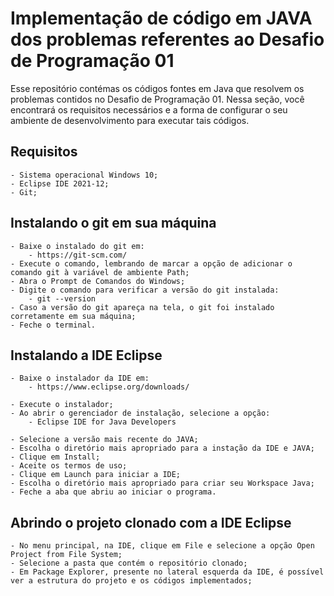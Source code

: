 # Implementação de código em JAVA dos problemas referentes ao Desafio de Programação 01
Esse repositório contémas os códigos fontes em Java que resolvem os problemas contidos no Desafio de Programação 01.
Nessa seção, você encontrará os requisitos necessários e a forma de configurar o seu ambiente de desenvolvimento para executar tais 
códigos.

## Requisitos 
	- Sistema operacional Windows 10;
	- Eclipse IDE 2021-12;
	- Git;

## Instalando o git em sua máquina
	- Baixe o instalado do git em:
		- https://git-scm.com/
	- Execute o comando, lembrando de marcar a opção de adicionar o comando git à variável de ambiente Path;
	- Abra o Prompt de Comandos do Windows;
	- Digite o comando para verificar a versão do git instalada:
		- git --version
	- Caso a versão do git apareça na tela, o git foi instalado corretamente em sua máquina;
	- Feche o terminal.
		
## Instalando a IDE Eclipse
	- Baixe o instalador da IDE em:
		- https://www.eclipse.org/downloads/
		
	- Execute o instalador;
	- Ao abrir o gerenciador de instalação, selecione a opção:
		- Eclipse IDE for Java Developers
	
	- Selecione a versão mais recente do JAVA;
	- Escolha o diretório mais apropriado para a instação da IDE e JAVA;
	- Clique em Install;
	- Aceite os termos de uso;
	- Clique em Launch para iniciar a IDE;
	- Escolha o diretório mais apropriado para criar seu Workspace Java;
	- Feche a aba que abriu ao iniciar o programa.
	
## Abrindo o projeto clonado com a IDE Eclipse
	- No menu principal, na IDE, clique em File e selecione a opção Open Project from File System;
	- Selecione a pasta que contém o repositório clonado;
	- Em Package Explorer, presente no lateral esquerda da IDE, é possível ver a estrutura do projeto e os códigos implementados;